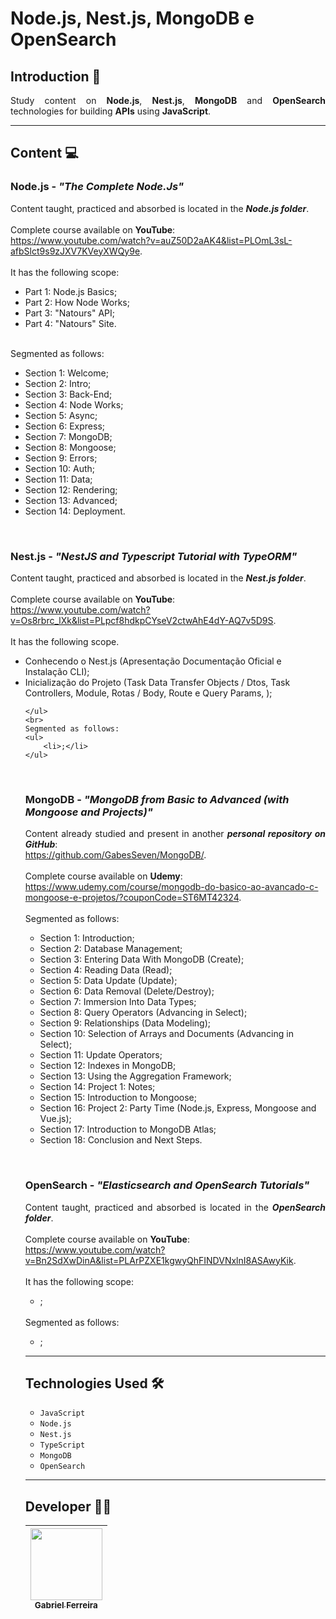 # Node.js, Nest.js, MongoDB e OpenSearch <br>

## Introduction 📜 <br> 

<p style="text-align: justify;">
    Study content on <strong>Node.js</strong>, <strong>Nest.js</strong>, <strong>MongoDB</strong> and <strong>OpenSearch</strong> technologies for building <strong>APIs</strong> using <strong>JavaScript</strong>. 
</p>

<hr>

## Content 💻 <br>

### Node.js - <em>"The Complete Node.Js"</em><br>

<p style="text-align: justify;">
    Content taught, practiced and absorbed is located in the <strong><em>Node.js folder</em></strong>. 
    <br>
    <br>
    Complete course available on <strong>YouTube</strong>:<br><a href='https://www.youtube.com/watch?v=auZ50D2aAK4&list=PLOmL3sL-afbSlct9s9zJXV7KVeyXWQy9e'>https://www.youtube.com/watch?v=auZ50D2aAK4&list=PLOmL3sL-afbSlct9s9zJXV7KVeyXWQy9e</a>. 
    <br>
    <br>
    It has the following scope: 
    <ul>
        <li>Part 1: Node.js Basics;</li>
        <li>Part 2: How Node Works;</li>
        <li>Part 3: "Natours" API;</li>
        <li>Part 4: "Natours" Site.</li>
    </ul>
    <br>
    Segmented as follows: <br>
    <ul>
        <li>Section 1: Welcome;</li>
        <li>Section 2: Intro;</li>
        <li>Section 3: Back-End;</li>
        <li>Section 4: Node Works;</li>
        <li>Section 5: Async;</li>
        <li>Section 6: Express;</li>
        <li>Section 7: MongoDB;</li>
        <li>Section 8: Mongoose;</li>
        <li>Section 9: Errors;</li>
        <li>Section 10: Auth;</li>
        <li>Section 11: Data;</li>
        <li>Section 12: Rendering;</li>
        <li>Section 13: Advanced;</li>
        <li>Section 14: Deployment.</li>
    </ul>
</p>

<br>

### Nest.js - <em>"NestJS and Typescript Tutorial with TypeORM"</em><br>

<p style="text-align: justify;">
    Content taught, practiced and absorbed is located in the <strong><em>Nest.js folder</em></strong>. 
    <br>
    <br>
    Complete course available on <strong>YouTube</strong>:<br><a href='https://www.youtube.com/watch?v=Os8rbrc_lXk&list=PLpcf8hdkpCYseV2ctwAhE4dY-AQ7v5D9S'>https://www.youtube.com/watch?v=Os8rbrc_lXk&list=PLpcf8hdkpCYseV2ctwAhE4dY-AQ7v5D9S</a>. 
    <br>
    <br>
    It has the following scope.
    <ul>
        <li>Conhecendo o Nest.js (Apresentação Documentação Oficial e Instalação CLI); </li>
        <li>Inicialização do Projeto (Task Data Transfer Objects / Dtos, Task Controllers, Module, Rotas / Body, Route e Query Params, ); </li>
    
    </ul>
    <br>
    Segmented as follows: 
    <ul>
        <li>;</li>
    </ul>
</p>

<br>

### MongoDB - <em>"MongoDB from Basic to Advanced (with Mongoose and Projects)"</em><br>

<p style="text-align: justify;">
    Content already studied and present in another <strong><em>personal repository on GitHub</em></strong>:<br><a href='https://github.com/GabesSeven/MongoDB/'>https://github.com/GabesSeven/MongoDB/</a>. 
    <br>
    <br>
    Complete course available on <strong>Udemy</strong>:<br><a href='https://www.udemy.com/course/mongodb-do-basico-ao-avancado-c-mongoose-e-projetos/?couponCode=ST6MT42324'>https://www.udemy.com/course/mongodb-do-basico-ao-avancado-c-mongoose-e-projetos/?couponCode=ST6MT42324</a>. 
    <br>
    <br>
    Segmented as follows:
    <ul>
        <li>Section 1: Introduction;</li>
        <li>Section 2: Database Management;</li>
        <li>Section 3: Entering Data With MongoDB (Create);</li>
        <li>Section 4: Reading Data (Read);</li>
        <li>Section 5: Data Update (Update);</li>
        <li>Section 6: Data Removal (Delete/Destroy);</li>
        <li>Section 7: Immersion Into Data Types;</li>
        <li>Section 8: Query Operators (Advancing in Select);</li>
        <li>Section 9: Relationships (Data Modeling);</li>
        <li>Section 10: Selection of Arrays and Documents (Advancing in Select);</li>
        <li>Section 11: Update Operators;</li>
        <li>Section 12: Indexes in MongoDB;</li>
        <li>Section 13: Using the Aggregation Framework;</li>
        <li>Section 14: Project 1: Notes;</li>
        <li>Section 15: Introduction to Mongoose;</li>
        <li>Section 16: Project 2: Party Time (Node.js, Express, Mongoose and Vue.js);</li>
        <li>Section 17: Introduction to MongoDB Atlas;</li>
        <li>Section 18: Conclusion and Next Steps.</li>
    </ul>
</p>

<br>

### OpenSearch - <em>"Elasticsearch and OpenSearch Tutorials"</em><br>

<p style="text-align: justify;">
    Content taught, practiced and absorbed is located in the <strong><em>OpenSearch folder</em></strong>. 
    <br>
    <br>
    Complete course available on <strong>YouTube</strong>:<br><a href='https://www.youtube.com/watch?v=Bn2SdXwDinA&list=PLArPZXE1kgwyQhFINDVNxlnI8ASAwyKik'>https://www.youtube.com/watch?v=Bn2SdXwDinA&list=PLArPZXE1kgwyQhFINDVNxlnI8ASAwyKik</a>. 
    <br>
    <br>
    It has the following scope:
    <ul>
        <li>;</li>
    </ul>
    <br>
    Segmented as follows: 
    <ul>
        <li>;</li>
    </ul>
</p>  

<hr>

## Technologies Used 🛠️ <br>

- ``JavaScript``
- ``Node.js``
- ``Nest.js``
- ``TypeScript``
- ``MongoDB``
- ``OpenSearch``

<!--
<br>
<br>

![GIT](https://img.shields.io/badge/git-F05032?logo=git&logoCulor=white&style=for-the-badge) &nbsp;

![GITHUB](https://img.shields.io/badge/github-181717?logo=git&logoCulor=white&style=for-the-badge) &nbsp;

![KOTLIN](https://img.shields.io/badge/kotlin-7F52FF?logo=kotlin&logoCulor=white&style=for-the-badge) &nbsp;

![JAVA](https://img.shields.io/badge/Java-ED8B00?logo=java&logoCulor=white&style=for-the-badge) &nbsp;

![GRADLE](https://img.shields.io/badge/gradle-02303A?logo=gradle&logoCulor=white&style=for-the-badge) &nbsp;

![SPRING](https://img.shields.io/badge/spring-6DB33F?logo=spring&logoCulor=white&style=for-the-badge) &nbsp;

![SPRING BOOT](https://img.shields.io/badge/springboot-6DB33F?logo=springboot&logoCulor=white&style=for-the-badge) &nbsp;

![SWAGGER](https://img.shields.io/badge/swagger-85EA2D?logo=swagger&logoCulor=white&style=for-the-badge) &nbsp;

![H2 DATABASE](https://img.shields.io/badge/H2DATABASE-1316BF?logo=databricks&logoCulor=white&style=for-the-badge) &nbsp;

![HIBERNATE](https://img.shields.io/badge/hibernate-59666C?logo=hibernate&logoCulor=white&style=for-the-badge) &nbsp;

![FLYWAY](https://img.shields.io/badge/flyway-CC0200?logo=flyway&logoCulor=white&style=for-the-badge) &nbsp; -->

<hr>

## Developer 🧑‍💻 <br>
| [<img src="https://avatars.githubusercontent.com/u/37443722?v=4" width=115><br><sub>Gabriel Ferreira</sub>](https://github.com/GabesSeven)
| :---: 
